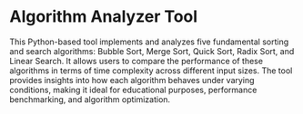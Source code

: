 # Algorithm Analyzer Tool
This Python-based tool implements and analyzes five fundamental sorting and search algorithms: Bubble Sort, Merge Sort, Quick Sort, Radix Sort, and Linear Search. It allows users to compare the performance of these algorithms in terms of time complexity across different input sizes. The tool provides insights into how each algorithm behaves under varying conditions, making it ideal for educational purposes, performance benchmarking, and algorithm optimization.
